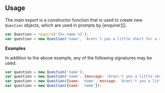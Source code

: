 ## Usage

The main export is a constructor function that is used to create new `Question` objects, which are used in prompts by [enquirer][].

```js
var Question = require('{%= name %}');
var question = new Question('name', 'Aren\'t you a little short for a stormtrooper?');
```

**Examples**

In addition to the above example, any of the following signatures may be used:

```js
var question = new Question('name');
var question = new Question('name', {message: 'Aren\'t you a little short for a stormtrooper?'});
var question = new Question({name: 'name', message: 'Aren\'t you a little short for a stormtrooper?'});
var question = new Question({name: 'name'});
```
